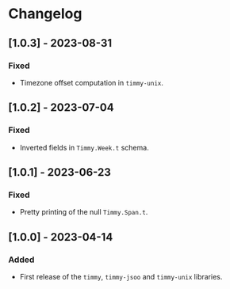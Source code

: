 # Changelog

## [1.0.3] - 2023-08-31

### Fixed

- Timezone offset computation in `timmy-unix`.

## [1.0.2] - 2023-07-04

### Fixed

- Inverted fields in `Timmy.Week.t` schema.

## [1.0.1] - 2023-06-23

### Fixed

- Pretty printing of the null `Timmy.Span.t`.

## [1.0.0] - 2023-04-14

### Added

- First release of the `timmy`, `timmy-jsoo` and `timmy-unix` libraries.
